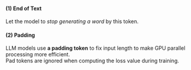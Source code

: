 #### (1) End of Text
Let the model to *stop generating a word* by this token.  

#### (2) Padding
LLM models use **a padding token** to fix input length to make GPU parallel processing more efficient.  
Pad tokens are ignored when computing the loss value during training.  

